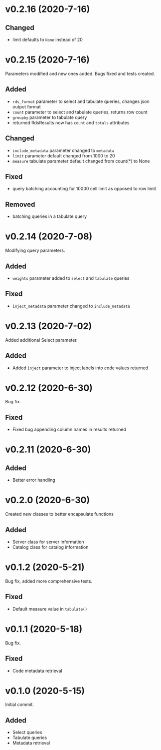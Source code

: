 # v0.2.16 (2020-7-16)
## Changed
- limit defaults to `None` instead of 20

# v0.2.15 (2020-7-16)
Parameters modified and new ones added. Bugs fixed and tests created.
## Added
- `rds_format` parameter to select and tabulate queries, changes json output format
- `count` parameter to select and tabulate queries, returns row count
- `groupby` parameter to tabulate query
- returned RdsResults now has `count` and `totals` attributes
## Changed
- `include_metadata` parameter changed to `metadata`
- `limit` parameter default changed from 1000 to 20
- `measure` tabulate parameter default changed from count(*) to None
## Fixed
- query batching accounting for 10000 cell limit as opposed to row limit
## Removed
- batching queries in a tabulate query

# v0.2.14 (2020-7-08)
Modifying query parameters.
## Added
- `weights` parameter added to `select` and `tabulate` queries
## Fixed
- `inject_metadata` parameter changed to `include_metadata`

# v0.2.13 (2020-7-02)
Added additional Select parameter.
## Added
- Added `inject` parameter to inject labels into code values returned

# v0.2.12 (2020-6-30)
Bug fix.
## Fixed
- Fixed bug appending column names in results returned

# v0.2.11 (2020-6-30)
## Added
- Better error handling

# v0.2.0 (2020-6-30)
Created new classes to better encapsulate functions
## Added
- Server class for server information
- Catalog class for catalog information

# v0.1.2 (2020-5-21)
Bug fix, added more comprehensive tests.
## Fixed
- Default measure value in `tabulate()`

# v0.1.1 (2020-5-18)
Bug fix.
## Fixed
- Code metadata retrieval

# v0.1.0 (2020-5-15)
Initial commit.
## Added
- Select queries
- Tabulate queries
- Metadata retrieval
